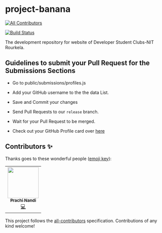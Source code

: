 # project-banana
<!-- ALL-CONTRIBUTORS-BADGE:START - Do not remove or modify this section -->
[![All Contributors](https://img.shields.io/badge/all_contributors-1-orange.svg?style=flat-square)](#contributors-)
<!-- ALL-CONTRIBUTORS-BADGE:END -->
[![Build Status](https://travis-ci.org/developer-student-clubs-nitr/project-banana.svg?branch=master)](https://travis-ci.org/developer-student-clubs-nitr/project-banana)


The development repository for website of Developer Student Clubs-NIT Rourkela.


## Guidelines to submit your Pull Request for the Submissions Sections   

- Go to public/submissions/profiles.js

- Add your GitHub username to the the data List.   

- Save and Commit your changes  

- Send Pull Requests to our ```release``` branch. 

- Wait for your Pull Request to be merged.

- Check out your GitHub Profile card over [here](https://dscnitrourkela.tech/submissions/submissions.html)

## Contributors ✨

Thanks goes to these wonderful people ([emoji key](https://allcontributors.org/docs/en/emoji-key)):

<!-- ALL-CONTRIBUTORS-LIST:START - Do not remove or modify this section -->
<!-- prettier-ignore-start -->
<!-- markdownlint-disable -->
<table>
  <tr>
    <td align="center"><a href="https://www.linkedin.com/in/prachi-nandi-461641198/"><img src="https://avatars1.githubusercontent.com/u/72700861?v=4" width="100px;" alt=""/><br /><sub><b>Prachi Nandi</b></sub></a><br /><a href="https://github.com/dscnitrourkela/project-banana/commits?author=prachi237" title="Code">💻</a></td>
  </tr>
</table>

<!-- markdownlint-enable -->
<!-- prettier-ignore-end -->
<!-- ALL-CONTRIBUTORS-LIST:END -->

This project follows the [all-contributors](https://github.com/all-contributors/all-contributors) specification. Contributions of any kind welcome!